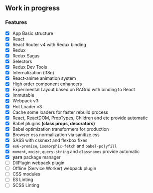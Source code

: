 ## Work in progress

### Features

- [x] App Basic structure
- [x] React
- [x] React Router v4 with Redux binding
- [x] Redux
- [x] Redux Sagas
- [x] Selectors
- [x] Redux Dev Tools
- [x] Internalization (i18n)
- [x] React-anime animation system
- [x] High order component enhancers
- [x] Experimental Layout based on RAGrid with binding to React
- [x] Immutable
- [x] Webpack v3
- [x] Hot Loader v3
- [x] Cache some loaders for faster rebuild process
- [x] React, ReactDOM, PropTypes, Children and etc provide automatic
- [x] Babel plugins **(class props, decorators)**
- [x] Babel optimization transformers for production
- [x] Browser css normalization via sanitize.css
- [x] SASS with cssnext and flexbox fixes
- [x] `es6-promise`, `isomorphic-fetch` and `babel-polyfill`
- [x] `moment`, `moize`, `query-string` and `classnames` provide automatic
- [x] **yarn** package manager
- [ ] DllPlugin webpack plugin
- [ ] Offline (Service Worker) webpack plugin
- [ ] CSS modules
- [ ] ES Linting
- [ ] SCSS Linting
